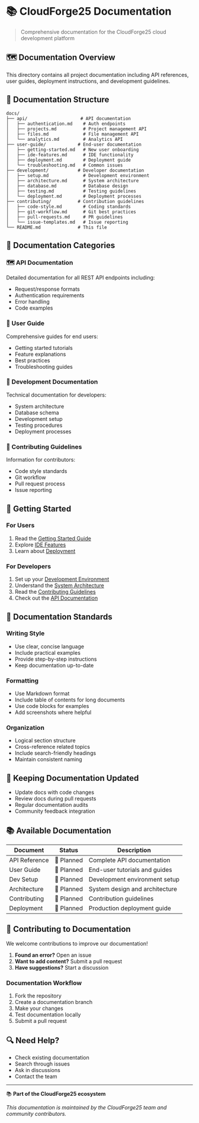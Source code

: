 # 📚 CloudForge25 Documentation

> Comprehensive documentation for the CloudForge25 cloud development platform

## 🗺️ Documentation Overview

This directory contains all project documentation including API references, user guides, deployment instructions, and development guidelines.

## 📁 Documentation Structure

```
docs/
├── api/                    # API documentation
│   ├── authentication.md    # Auth endpoints
│   ├── projects.md          # Project management API
│   ├── files.md             # File management API
│   └── analytics.md         # Analytics API
├── user-guide/            # End-user documentation
│   ├── getting-started.md   # New user onboarding
│   ├── ide-features.md      # IDE functionality
│   ├── deployment.md        # Deployment guide
│   └── troubleshooting.md   # Common issues
├── development/           # Developer documentation
│   ├── setup.md             # Development environment
│   ├── architecture.md      # System architecture
│   ├── database.md          # Database design
│   ├── testing.md           # Testing guidelines
│   └── deployment.md        # Deployment processes
├── contributing/          # Contribution guidelines
│   ├── code-style.md        # Coding standards
│   ├── git-workflow.md      # Git best practices
│   ├── pull-requests.md     # PR guidelines
│   └── issue-templates.md   # Issue reporting
└── README.md              # This file
```

## 📄 Documentation Categories

### 🗺️ API Documentation
Detailed documentation for all REST API endpoints including:
- Request/response formats
- Authentication requirements
- Error handling
- Code examples

### 👥 User Guide
Comprehensive guides for end users:
- Getting started tutorials
- Feature explanations
- Best practices
- Troubleshooting guides

### 🔧 Development Documentation
Technical documentation for developers:
- System architecture
- Database schema
- Development setup
- Testing procedures
- Deployment processes

### 🤝 Contributing Guidelines
Information for contributors:
- Code style standards
- Git workflow
- Pull request process
- Issue reporting

## 🚦 Getting Started

### For Users
1. Read the [Getting Started Guide](user-guide/getting-started.md)
2. Explore [IDE Features](user-guide/ide-features.md)
3. Learn about [Deployment](user-guide/deployment.md)

### For Developers
1. Set up your [Development Environment](development/setup.md)
2. Understand the [System Architecture](development/architecture.md)
3. Read the [Contributing Guidelines](contributing/)
4. Check out the [API Documentation](api/)

## 📝 Documentation Standards

### Writing Style
- Use clear, concise language
- Include practical examples
- Provide step-by-step instructions
- Keep documentation up-to-date

### Formatting
- Use Markdown format
- Include table of contents for long documents
- Use code blocks for examples
- Add screenshots where helpful

### Organization
- Logical section structure
- Cross-reference related topics
- Include search-friendly headings
- Maintain consistent naming

## 🔄 Keeping Documentation Updated

- Update docs with code changes
- Review docs during pull requests
- Regular documentation audits
- Community feedback integration

## 📚 Available Documentation

| Document | Status | Description |
|----------|--------|-------------|
| API Reference | 🚧 Planned | Complete API documentation |
| User Guide | 🚧 Planned | End-user tutorials and guides |
| Dev Setup | 🚧 Planned | Development environment setup |
| Architecture | 🚧 Planned | System design and architecture |
| Contributing | 🚧 Planned | Contribution guidelines |
| Deployment | 🚧 Planned | Production deployment guide |

## 🤝 Contributing to Documentation

We welcome contributions to improve our documentation!

1. **Found an error?** Open an issue
2. **Want to add content?** Submit a pull request
3. **Have suggestions?** Start a discussion

### Documentation Workflow
1. Fork the repository
2. Create a documentation branch
3. Make your changes
4. Test documentation locally
5. Submit a pull request

## 🔍 Need Help?

- Check existing documentation
- Search through issues
- Ask in discussions
- Contact the team

---

📚 **Part of the CloudForge25 ecosystem**

*This documentation is maintained by the CloudForge25 team and community contributors.*
